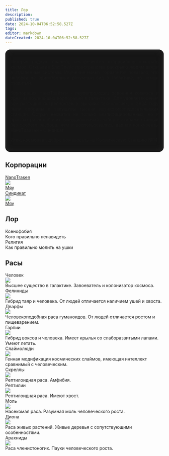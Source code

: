 ```yaml
---
title: Лор
description: 
published: true
date: 2024-10-04T06:52:58.527Z
tags: 
editor: markdown
dateCreated: 2024-10-04T06:52:58.527Z
---
```


<div style="text-align:justify; background-color: #161616; padding: 16px; border-radius: 16px; box-shadow: 0 0 16px 4px rgba(32,32,32,1) inset;">
<p style="padding-top: 0px!important;">Потеряв родную планету, человечество отправилось покорять космос. Открытие БлюСпейс пространства раскрыло людям двери в отдаленные системы. Изучение новых горизонтов показало, что человек не единственный разумный вид в галактике, но самый развитый.</p>
<p>Корпорация НаноТрайзен - первопроходец освоения космоса и одна из крупнейших корпораций в галактике. Для удовлетворения все растущих потребностей в высоких технологиях, к 2624 году были собраны и запущены тысячи научно-исследовательских станций. Острая нехватка не только квалифицированных, но и простых разнорабочих, вынудило начать набор в экипажи станций без особого разбора, чем и воспользовались давние конкуренты НаноТрайзен - Синдикат.</p>
  <p>Итак, космонавт, добро пожаловать на Космическую Станцию №14</p>
</div>

<h2>Корпорации</h2>

<div class="lore-container">
  <a class="lore-corp-passport" href="/lore/nanotrasen">
    <div>NanoTrasen</div>
    <div class="img-container">
    <div><img src="/lore/ntlogo.png"></div>
      <div class="text">Мяу</div>
    </div>
  </a>
  
  <a href="/lore/sindycate" class="lore-corp-passport">
    <div>Синдикат</div>
    <div class="img-container">
    <div><img src="/lore/slogo.png"></div>
      <div class="text">Мяу</div>
    </div>
  </a>
  
</div>

<h2>Лор</h2>

<div class="lore-container">
  
  <a class="lore-text-passport">
    <div>Ксенофобия</div>
    <div>Кого правильно ненавидеть</div>
  </a>
  
  <a class="lore-text-passport">
    <div>Религия</div>
    <div>Как правильно молить на ушки</div>
  </a>
  
</div>
  

<h2>Расы</h2>

<div class="lore-container">
  
<div onclick="location.href='/lore/human'" class="lore-img-passport" href="/lore/human">
  <div>
    Человек
  </div>
  <div class="img-container">
    <div><img src="/lore/people.png"></div>
    <div>Высшее существо в галактике. Завоеватель и колонизатор космоса.</div>
  </div>
</div>
  
  <div onclick="location.href = '/lore/felinid'" class="lore-img-passport" href = "/lore/felinid">
  <div>
    Фелиниды
  </div>
  <div class="img-container">
    <div><img src="/lore/felinid.png"></div>
    <div>Гибрид таяр и человека. От людей отличается наличием ушей и хвоста.</div>
  </div>
</div>
  

  <div class="lore-img-passport" onclick="location.href = '/lore/dwarf'">
  <div>
    Дварфы
  </div>
  <div class="img-container">
    <div><img src="/lore/dwarf.png"></div>
    <div>Человекоподобная раса гуманоидов. От людей отличается ростом и пищеварением.</div>
  </div>
</div>
  
  <div onclick="location.href = '/lore/harpie'" class="lore-img-passport">
  <div>
    Гарпии
  </div>
  <div class="img-container">
    <div><img src="/lore/garpie.png"></div>
    <div>Гибрид воксов и человека. Имеет крылья со слаборазвитыми лапами. Умеют летать.</div>
  </div>
</div>
  
  <div onclick="location.href = '/lore/slimeperson'" class="lore-img-passport">
  <div>
    Слаймолюди
  </div>
  <div class="img-container">
    <div><img src="/lore/slime.png"></div>
    <div>Генная модификация космических слаймов, имеющая интеллект сравнимый с человеческим.</div>
  </div>
</div>
  
  <div onclick="location.href = '/lore/screll'" class="lore-img-passport">
  <div>
    Скреллы
  </div>
  <div class="img-container">
    <div><img src="/lore/screll.png"></div>
    <div>Рептилоидная раса. Амфибия.</div>
  </div>
</div>
  
  <div onclick="location.href = '/lore/reptiles'" class="lore-img-passport">
  <div>
    Рептилии
  </div>
  <div class="img-container">
    <div><img src="/lore/reptilians.png" style="margin-right: 56px;"></div>
    <div>Рептилоидная раса. Имеют хвост.</div>
  </div>
</div>
  
  <div onclick="location.href = '/lore/moth'" onauxclick="location.href = '/lore/moth'" class="lore-img-passport">
  <div>
    Моль
  </div>
  <div class="img-container">
    <div><img src="/lore/moth.png"></div>
    <div>Насекомая раса. Разумная моль человеческого роста.</div>
  </div>
</div>
  
  <div onclick="location.href = '/lore/dion'" class="lore-img-passport">
  <div>
    Диона
  </div>
  <div class="img-container">
    <div><img src="/lore/diona.png"></div>
    <div>Раса живых растений. Живые деревья с сопутствующими особенностями.</div>
  </div>
</div>
  
  <div onclick="location.href = '/lore/arachnid'" class="lore-img-passport">
  <div>
    Арахниды
  </div>
  <div class="img-container">
    <div><img src="/lore/arachnid_white.png"></div>
    <div>Раса членистоногих. Пауки человеческого роста.</div>
  </div>
</div>
  
</div>